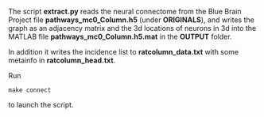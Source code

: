 The script **extract.py** reads 
the neural connectome from
the Blue Brain Project file **pathways_mc0_Column.h5** (under **ORIGINALS**),
and
writes the graph as an adjacency matrix and 
the 3d locations of neurons in 3d into 
the MATLAB file **pathways_mc0_Column.h5.mat** in the **OUTPUT** folder.

In addition it writes the incidence list to **ratcolumn_data.txt** with some metainfo in **ratcolumn_head.txt**.

Run

	make connect

to launch the script.
